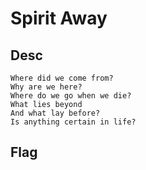 # Spirit Away

## Desc

```
Where did we come from?
Why are we here?
Where do we go when we die?
What lies beyond
And what lay before?
Is anything certain in life?
```

## Flag
